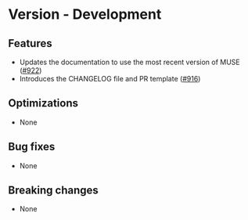# Version - Development

## Features
- Updates the documentation to use the most recent version of MUSE ([#922](https://github.com/SGIModel/StarMuse/pull/922))
- Introduces the CHANGELOG file and PR template
  ([#916](https://github.com/SGIModel/StarMuse/pull/916))

## Optimizations

- None

## Bug fixes

- None

## Breaking changes

- None